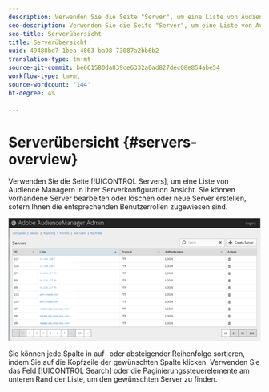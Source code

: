 ```yaml
---
description: Verwenden Sie die Seite "Server", um eine Liste von Audience Managern in Ihrer Serverkonfiguration Ansicht. Sie können vorhandene Server bearbeiten oder löschen oder neue Server erstellen, sofern Ihnen die entsprechenden Benutzerrollen zugewiesen sind.
seo-description: Verwenden Sie die Seite "Server", um eine Liste von Audience Managern in Ihrer Serverkonfiguration Ansicht. Sie können vorhandene Server bearbeiten oder löschen oder neue Server erstellen, sofern Ihnen die entsprechenden Benutzerrollen zugewiesen sind.
seo-title: Serverübersicht
title: Serverübersicht
uuid: 49488bd7-1bea-4863-ba98-73087a2bb6b2
translation-type: tm+mt
source-git-commit: be661580da839ce6332a0ad827dec08e854abe54
workflow-type: tm+mt
source-wordcount: '144'
ht-degree: 4%

---
```



# Serverübersicht {#servers-overview}

Verwenden Sie die Seite [!UICONTROL Servers], um eine Liste von Audience Managern in Ihrer Serverkonfiguration Ansicht. Sie können vorhandene Server bearbeiten oder löschen oder neue Server erstellen, sofern Ihnen die entsprechenden Benutzerrollen zugewiesen sind.

<!-- c_servers.xml -->

![](assets/servers.png)

Sie können jede Spalte in auf- oder absteigender Reihenfolge sortieren, indem Sie auf die Kopfzeile der gewünschten Spalte klicken. Verwenden Sie das Feld [!UICONTROL Search] oder die Paginierungssteuerelemente am unteren Rand der Liste, um den gewünschten Server zu finden.
